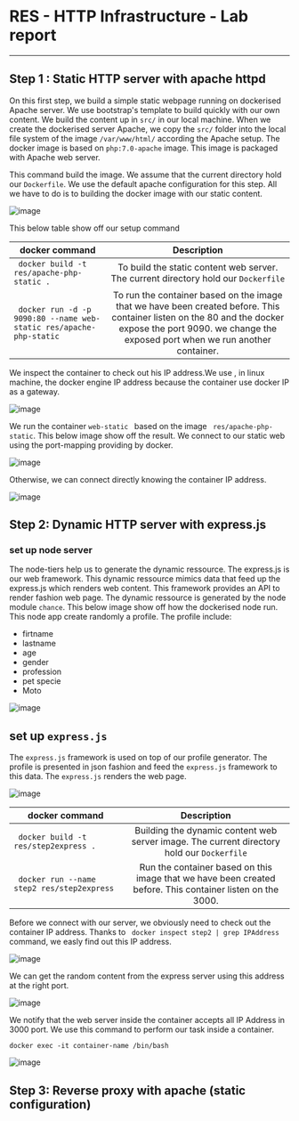 # RES - HTTP Infrastructure - Lab report
---
## Step 1 : Static HTTP server with apache httpd
On this first step, we build a simple static webpage running on dockerised Apache server. We use bootstrap's template to build quickly with our own content.
We build the content up  in `src/` in our local machine. When we create the dockerised server Apache, we copy the `src/` folder into the local file system of the image  `/var/www/html/` according the Apache setup. The docker image is based on `php:7.0-apache` image. This image is packaged with Apache web server.

This command build the image. We assume that the current directory hold our `Dockerfile`.
We use the default apache configuration for this step. All we have to do is to building the docker image with our static content.

![image](images/Step1-Infrastructure.png)

This below table show off our setup command

| docker command                             |            Description  |
| -------------------------------------------|:------------------:|
|  ` docker build -t res/apache-php-static .`| To build the static content web server. The    current directory hold our `Dockerfile` |
| ` docker run -d -p 9090:80 --name web-static res/apache-php-static`      | To run the container based on the image that we have been created before. This container listen on the 80 and the docker expose the port 9090. we change the exposed port when we run another container.|

We inspect the container to check out his IP address.We use , in linux machine,  the docker engine IP address because the container use docker IP as a gateway.

![image](images/Step1IP-Address.png)

We run the container `web-static ` based on the image ` res/apache-php-static`. This below image show off the result. We connect to our static web using the port-mapping providing by docker.

![image](images/Step1StaticWebServer.png)

Otherwise, we can connect directly knowing the container IP address.

![image](images/Step1-connect2-container.png)

## Step 2:  Dynamic HTTP server with express.js
### set up node server
The node-tiers help us to generate the dynamic ressource. The express.js is our web framework. This dynamic ressource mimics data that feed up the express.js which renders web content. This framework provides an API to render fashion web page.
The dynamic ressource is generated by the node module `chance`. This below image show off how the dockerised node run. This node app create randomly a profile. The profile include:
- firtname
- lastname
- age
- gender
- profession
- pet specie
- Moto

![image](images/Step2-dockerisedNode.png)

## set up `express.js`
The `express.js` framework is used on top of our profile generator. The profile is presented in json fashion and feed the `express.js` framework to this data. The `express.js` renders the web page.

![image](images/Step2-Infrastructure.png)

| docker command                             |            Description  |
| -------------------------------------------|:------------------:|
|  ` docker build -t res/step2express .`| Building the dynamic content web server image. The    current directory hold our `Dockerfile` |
| ` docker run --name step2 res/step2express`      | Run the container based on this image that we have been created before. This container listen on the 3000.|

Before we connect with our server, we obviously need to check out the container IP address. Thanks to ` docker inspect step2 | grep IPAddress` command, we easly find out this IP address.

![image](images/Step2-IP-Address.png)

 We can get the random content from the express server using this address at the right port.

![image](images/Step2-Express.png)

We notify that the web server inside the container accepts all IP Address in 3000 port.
We use this command to perform our task inside a container.
```docker
docker exec -it container-name /bin/bash
```
![image](images/Step2-Telnet-InsideContainer.png)

## Step 3: Reverse proxy with apache (static configuration)
